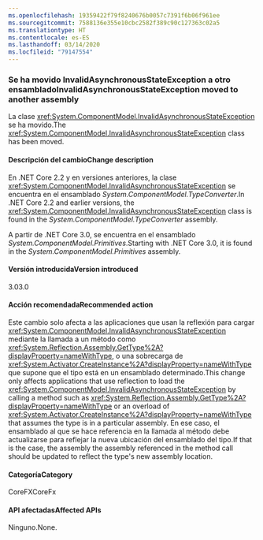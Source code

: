 ```yaml
---
ms.openlocfilehash: 19359422f79f8240676b0057c7391f6b06f961ee
ms.sourcegitcommit: 7588136e355e10cbc2582f389c90c127363c02a5
ms.translationtype: HT
ms.contentlocale: es-ES
ms.lasthandoff: 03/14/2020
ms.locfileid: "79147554"
---
```

### <a name="invalidasynchronousstateexception-moved-to-another-assembly"></a><span data-ttu-id="f87d9-101">Se ha movido InvalidAsynchronousStateException a otro ensamblado</span><span class="sxs-lookup"><span data-stu-id="f87d9-101">InvalidAsynchronousStateException moved to another assembly</span></span>

<span data-ttu-id="f87d9-102">La clase <xref:System.ComponentModel.InvalidAsynchronousStateException> se ha movido.</span><span class="sxs-lookup"><span data-stu-id="f87d9-102">The <xref:System.ComponentModel.InvalidAsynchronousStateException> class has been moved.</span></span>

#### <a name="change-description"></a><span data-ttu-id="f87d9-103">Descripción del cambio</span><span class="sxs-lookup"><span data-stu-id="f87d9-103">Change description</span></span>

<span data-ttu-id="f87d9-104">En .NET Core 2.2 y en versiones anteriores, la clase <xref:System.ComponentModel.InvalidAsynchronousStateException> se encuentra en el ensamblado *System.ComponentModel.TypeConverter*.</span><span class="sxs-lookup"><span data-stu-id="f87d9-104">In .NET Core 2.2 and earlier versions, the <xref:System.ComponentModel.InvalidAsynchronousStateException> class is found in the *System.ComponentModel.TypeConverter* assembly.</span></span>

<span data-ttu-id="f87d9-105">A partir de .NET Core 3.0, se encuentra en el ensamblado *System.ComponentModel.Primitives*.</span><span class="sxs-lookup"><span data-stu-id="f87d9-105">Starting with .NET Core 3.0, it is found in the *System.ComponentModel.Primitives* assembly.</span></span>

#### <a name="version-introduced"></a><span data-ttu-id="f87d9-106">Versión introducida</span><span class="sxs-lookup"><span data-stu-id="f87d9-106">Version introduced</span></span>

<span data-ttu-id="f87d9-107">3.0</span><span class="sxs-lookup"><span data-stu-id="f87d9-107">3.0</span></span>

#### <a name="recommended-action"></a><span data-ttu-id="f87d9-108">Acción recomendada</span><span class="sxs-lookup"><span data-stu-id="f87d9-108">Recommended action</span></span>

<span data-ttu-id="f87d9-109">Este cambio solo afecta a las aplicaciones que usan la reflexión para cargar <xref:System.ComponentModel.InvalidAsynchronousStateException> mediante la llamada a un método como <xref:System.Reflection.Assembly.GetType%2A?displayProperty=nameWithType>, o una sobrecarga de <xref:System.Activator.CreateInstance%2A?displayProperty=nameWithType> que supone que el tipo está en un ensamblado determinado.</span><span class="sxs-lookup"><span data-stu-id="f87d9-109">This change only affects applications that use reflection to load the <xref:System.ComponentModel.InvalidAsynchronousStateException> by calling a method such as <xref:System.Reflection.Assembly.GetType%2A?displayProperty=nameWithType> or an overload of <xref:System.Activator.CreateInstance%2A?displayProperty=nameWithType> that assumes the type is in a particular assembly.</span></span> <span data-ttu-id="f87d9-110">En ese caso, el ensamblado al que se hace referencia en la llamada al método debe actualizarse para reflejar la nueva ubicación del ensamblado del tipo.</span><span class="sxs-lookup"><span data-stu-id="f87d9-110">If that is the case, the assembly the assembly referenced in the method call should be updated to reflect the type's new assembly location.</span></span>

#### <a name="category"></a><span data-ttu-id="f87d9-111">Categoría</span><span class="sxs-lookup"><span data-stu-id="f87d9-111">Category</span></span>

<span data-ttu-id="f87d9-112">CoreFX</span><span class="sxs-lookup"><span data-stu-id="f87d9-112">CoreFx</span></span>

#### <a name="affected-apis"></a><span data-ttu-id="f87d9-113">API afectadas</span><span class="sxs-lookup"><span data-stu-id="f87d9-113">Affected APIs</span></span>

<span data-ttu-id="f87d9-114">Ninguno.</span><span class="sxs-lookup"><span data-stu-id="f87d9-114">None.</span></span>

<!--

### Affected APIs

- Not detectable via API analysis

-->
